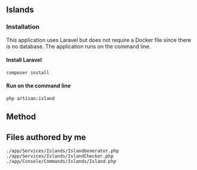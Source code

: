 ## Islands

### Installation

This application uses Laravel but does not require a Docker file since there is no database. The application runs on the command line.

#### Install Laravel

`composer install`

#### Run on the command line

`php artisan:island`

## Method



## Files authored by me

`./app/Services/Islands/IslandGenerator.php`
`./app/Services/Islands/IslandChecker.php`
`./app/Console/Commands/Islands/Island.php`